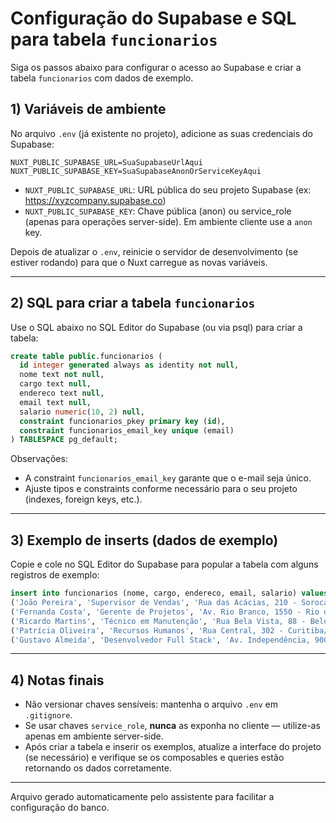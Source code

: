 # Configuração do Supabase e SQL para tabela `funcionarios`

Siga os passos abaixo para configurar o acesso ao Supabase e criar a tabela `funcionarios` com dados de exemplo.

## 1) Variáveis de ambiente

No arquivo `.env` (já existente no projeto), adicione as suas credenciais do Supabase:

```
NUXT_PUBLIC_SUPABASE_URL=SuaSupabaseUrlAqui
NUXT_PUBLIC_SUPABASE_KEY=SuaSupabaseAnonOrServiceKeyAqui
```

- `NUXT_PUBLIC_SUPABASE_URL`: URL pública do seu projeto Supabase (ex: https://xyzcompany.supabase.co)
- `NUXT_PUBLIC_SUPABASE_KEY`: Chave pública (anon) ou service_role (apenas para operações server-side). Em ambiente cliente use a `anon` key.

Depois de atualizar o `.env`, reinicie o servidor de desenvolvimento (se estiver rodando) para que o Nuxt carregue as novas variáveis.

---

## 2) SQL para criar a tabela `funcionarios`

Use o SQL abaixo no SQL Editor do Supabase (ou via psql) para criar a tabela:

```sql
create table public.funcionarios (
  id integer generated always as identity not null,
  nome text not null,
  cargo text null,
  endereco text null,
  email text null,
  salario numeric(10, 2) null,
  constraint funcionarios_pkey primary key (id),
  constraint funcionarios_email_key unique (email)
) TABLESPACE pg_default;
```

Observações:
- A constraint `funcionarios_email_key` garante que o e-mail seja único.
- Ajuste tipos e constraints conforme necessário para o seu projeto (indexes, foreign keys, etc.).

---

## 3) Exemplo de inserts (dados de exemplo)

Copie e cole no SQL Editor do Supabase para popular a tabela com alguns registros de exemplo:

```sql
insert into funcionarios (nome, cargo, endereco, email, salario) values
('João Pereira', 'Supervisor de Vendas', 'Rua das Acácias, 210 - Sorocaba/SP', 'joao.pereira@email.com', 5600.00),
('Fernanda Costa', 'Gerente de Projetos', 'Av. Rio Branco, 1550 - Rio de Janeiro/RJ', 'fernanda.costa@email.com', 9500.00),
('Ricardo Martins', 'Técnico em Manutenção', 'Rua Bela Vista, 88 - Belo Horizonte/MG', 'ricardo.martins@email.com', 4200.75),
('Patrícia Oliveira', 'Recursos Humanos', 'Rua Central, 302 - Curitiba/PR', 'patricia.oliveira@email.com', 5100.00),
('Gustavo Almeida', 'Desenvolvedor Full Stack', 'Av. Independência, 900 - Porto Alegre/RS', 'gustavo.almeida@email.com', 8700.00);
```

---

## 4) Notas finais

- Não versionar chaves sensíveis: mantenha o arquivo `.env` em `.gitignore`.
- Se usar chaves `service_role`, **nunca** as exponha no cliente — utilize-as apenas em ambiente server-side.
- Após criar a tabela e inserir os exemplos, atualize a interface do projeto (se necessário) e verifique se os composables e queries estão retornando os dados corretamente.

---

Arquivo gerado automaticamente pelo assistente para facilitar a configuração do banco.
